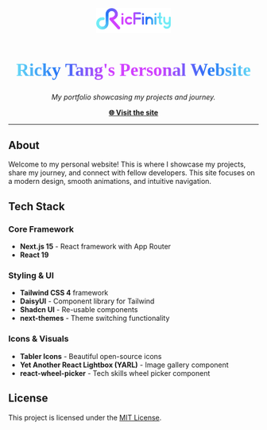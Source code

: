 <div align="center">
    <img src="/public/logo_ricfinity.png" alt="RicFinity" width="150" />
    <h1 style="font-family: 'Georgia'; font-size: 36px; background-image: linear-gradient(to right, rgb(114,236,246), rgb(38,117,246), rgb(209,65,255), rgb(209,65,255), rgb(38,117,246), rgb(114,236,246)); background-clip: text; -webkit-background-clip: text; color: transparent;">
        Ricky Tang's Personal Website
    </h1>
    <p>
        <em>My portfolio showcasing my projects and journey.</em>
    </p>
    <a href="https://rickyt.tech">
        <strong>🌐 Visit the site</strong>
    </a>
</div>

---

## About

Welcome to my personal website! This is where I showcase my projects, share my journey, and connect with fellow developers. This site focuses on a modern design, smooth animations, and intuitive navigation.

## Tech Stack

### Core Framework

- **Next.js 15** - React framework with App Router
- **React 19**

### Styling & UI

- **Tailwind CSS 4** framework
- **DaisyUI** - Component library for Tailwind
- **Shadcn UI** - Re-usable components
- **next-themes** - Theme switching functionality

### Icons & Visuals

- **Tabler Icons** - Beautiful open-source icons
- **Yet Another React Lightbox (YARL)** - Image gallery component
- **react-wheel-picker** - Tech skills wheel picker component

## License

This project is licensed under the [MIT License](LICENSE).
